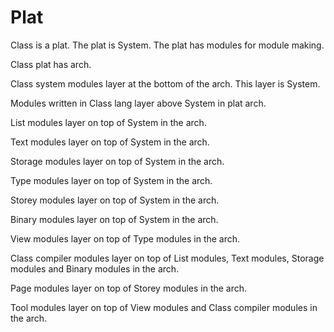 # Plat

Class is a plat.
The plat is System.
The plat has modules for module making.

Class plat has arch.

Class system modules layer at the bottom of the arch.
This layer is System.

Modules written in Class lang layer above System in plat arch.

List modules layer on top of System in the arch.

Text modules layer on top of System in the arch.

Storage modules layer on top of System in the arch.

Type modules layer on top of System in the arch.

Storey modules layer on top of System in the arch.

Binary modules layer on top of System in the arch.

View modules layer on top of Type modules in the arch.

Class compiler modules layer on top of List modules, Text modules, Storage modules and Binary modules in the arch.

Page modules layer on top of Storey modules in the arch.

Tool modules layer on top of View modules and Class compiler modules in the arch.